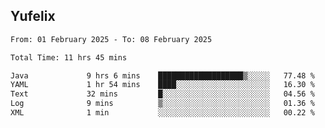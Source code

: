 ## Yufelix

<!--START_SECTION:waka-->

```txt
From: 01 February 2025 - To: 08 February 2025

Total Time: 11 hrs 45 mins

Java             9 hrs 6 mins    ███████████████████▒░░░░░   77.48 %
YAML             1 hr 54 mins    ████░░░░░░░░░░░░░░░░░░░░░   16.30 %
Text             32 mins         █░░░░░░░░░░░░░░░░░░░░░░░░   04.56 %
Log              9 mins          ▒░░░░░░░░░░░░░░░░░░░░░░░░   01.36 %
XML              1 min           ░░░░░░░░░░░░░░░░░░░░░░░░░   00.22 %
```

<!--END_SECTION:waka-->

